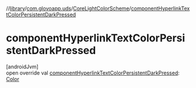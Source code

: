 //[library](../../../index.md)/[com.glovoapp.uds](../index.md)/[CoreLightColorScheme](index.md)/[componentHyperlinkTextColorPersistentDarkPressed](component-hyperlink-text-color-persistent-dark-pressed.md)

# componentHyperlinkTextColorPersistentDarkPressed

[androidJvm]\
open override val [componentHyperlinkTextColorPersistentDarkPressed](component-hyperlink-text-color-persistent-dark-pressed.md): [Color](https://developer.android.com/reference/kotlin/androidx/compose/ui/graphics/Color.html)
